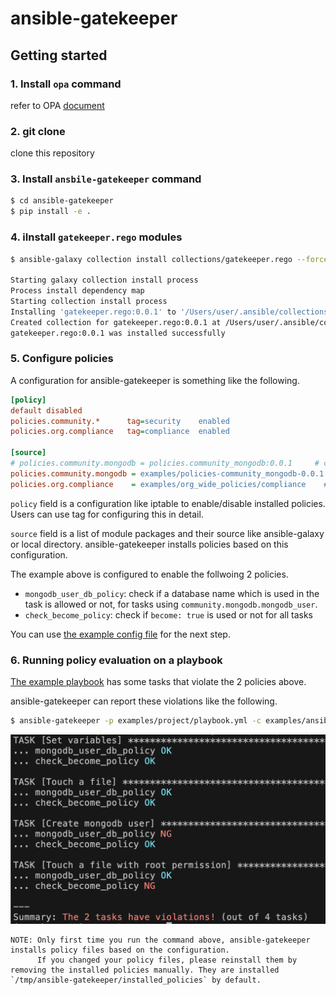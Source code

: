 # ansible-gatekeeper

## Getting started

### 1. Install `opa` command

refer to OPA [document](https://github.com/open-policy-agent/opa#want-to-download-opa)

### 2. git clone

clone this repository

### 3. Install `ansbile-gatekeeper` command

```bash
$ cd ansible-gatekeeper
$ pip install -e .
```

### 4. iInstall `gatekeeper.rego` modules

```bash
$ ansible-galaxy collection install collections/gatekeeper.rego --force

Starting galaxy collection install process
Process install dependency map
Starting collection install process
Installing 'gatekeeper.rego:0.0.1' to '/Users/user/.ansible/collections/ansible_collections/gatekeeper/rego'
Created collection for gatekeeper.rego:0.0.1 at /Users/user/.ansible/collections/ansible_collections/gatekeeper/rego
gatekeeper.rego:0.0.1 was installed successfully
```

### 5. Configure policies

A configuration for ansible-gatekeeper is something like the following.

```ini
[policy]
default disabled
policies.community.*      tag=security    enabled
policies.org.compliance   tag=compliance  enabled

[source]
# policies.community.mongodb = policies.community_mongodb:0.0.1     # collection policy
policies.community.mongodb = examples/policies-community_mongodb-0.0.1.tar.gz   # collection policy
policies.org.compliance    = examples/org_wide_policies/compliance    # org-wide compliance policy
```

`policy` field is a configuration like iptable to enable/disable installed policies. Users can use tag for configuring this in detail.

`source` field is a list of module packages and their source like ansible-galaxy or local directory. ansible-gatekeeper installs policies based on this configuration.

The example above is configured to enable the follwoing 2 policies.

- `mongodb_user_db_policy`: check if a database name which is used in the task is allowed or not, for tasks using `community.mongodb.mongodb_user`.
- `check_become_policy`: check if `become: true` is used or not for all tasks

You can use [the example config file](examples/ansible-gatekeeper.cfg) for the next step.

### 6. Running policy evaluation on a playbook

[The example playbook](examples/project/playbook.yml) has some tasks that violate the 2 policies above.

ansible-gatekeeper can report these violations like the following.

```bash
$ ansible-gatekeeper -p examples/project/playbook.yml -c examples/ansible-gatekeeper.cfg
```

<img src="images/example_output.png" width="600px">



```
NOTE: Only first time you run the command above, ansible-gatekeeper installs policy files based on the configuration.
      If you changed your policy files, please reinstall them by removing the installed policies manually. They are installed `/tmp/ansible-gatekeeper/installed_policies` by default.
```
